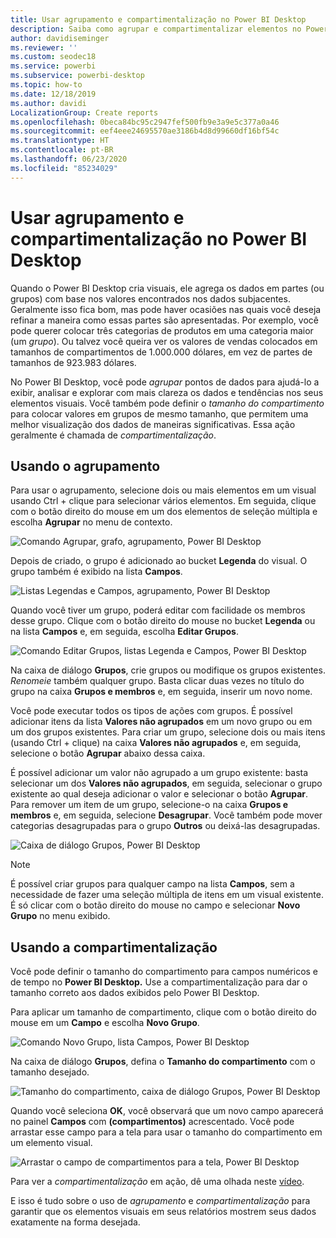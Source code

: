 ```yaml
---
title: Usar agrupamento e compartimentalização no Power BI Desktop
description: Saiba como agrupar e compartimentalizar elementos no Power BI Desktop
author: davidiseminger
ms.reviewer: ''
ms.custom: seodec18
ms.service: powerbi
ms.subservice: powerbi-desktop
ms.topic: how-to
ms.date: 12/18/2019
ms.author: davidi
LocalizationGroup: Create reports
ms.openlocfilehash: 0beca84bc95c2947fef500fb9e3a9e5c377a0a46
ms.sourcegitcommit: eef4eee24695570ae3186b4d8d99660df16bf54c
ms.translationtype: HT
ms.contentlocale: pt-BR
ms.lasthandoff: 06/23/2020
ms.locfileid: "85234029"
---
```

# <a name="use-grouping-and-binning-in-power-bi-desktop"></a>Usar agrupamento e compartimentalização no Power BI Desktop
Quando o Power BI Desktop cria visuais, ele agrega os dados em partes (ou grupos) com base nos valores encontrados nos dados subjacentes. Geralmente isso fica bom, mas pode haver ocasiões nas quais você deseja refinar a maneira como essas partes são apresentadas. Por exemplo, você pode querer colocar três categorias de produtos em uma categoria maior (um *grupo*). Ou talvez você queira ver os valores de vendas colocados em tamanhos de compartimentos de 1.000.000 dólares, em vez de partes de tamanhos de 923.983 dólares.

No Power BI Desktop, você pode *agrupar* pontos de dados para ajudá-lo a exibir, analisar e explorar com mais clareza os dados e tendências nos seus elementos visuais. Você também pode definir o *tamanho do compartimento* para colocar valores em grupos de mesmo tamanho, que permitem uma melhor visualização dos dados de maneiras significativas. Essa ação geralmente é chamada de *compartimentalização*.

## <a name="using-grouping"></a>Usando o agrupamento
Para usar o agrupamento, selecione dois ou mais elementos em um visual usando Ctrl + clique para selecionar vários elementos. Em seguida, clique com o botão direito do mouse em um dos elementos de seleção múltipla e escolha **Agrupar** no menu de contexto.

![Comando Agrupar, grafo, agrupamento, Power BI Desktop](media/desktop-grouping-and-binning/grouping-binning_1.png)

Depois de criado, o grupo é adicionado ao bucket **Legenda** do visual. O grupo também é exibido na lista **Campos**.

![Listas Legendas e Campos, agrupamento, Power BI Desktop](media/desktop-grouping-and-binning/grouping-binning_2.png)

Quando você tiver um grupo, poderá editar com facilidade os membros desse grupo. Clique com o botão direito do mouse no bucket **Legenda** ou na lista **Campos** e, em seguida, escolha **Editar Grupos**.

![Comando Editar Grupos, listas Legenda e Campos, Power BI Desktop](media/desktop-grouping-and-binning/grouping-binning_3.png)

Na caixa de diálogo **Grupos**, crie grupos ou modifique os grupos existentes. *Renomeie* também qualquer grupo. Basta clicar duas vezes no título do grupo na caixa **Grupos e membros** e, em seguida, inserir um novo nome.

Você pode executar todos os tipos de ações com grupos. É possível adicionar itens da lista **Valores não agrupados** em um novo grupo ou em um dos grupos existentes. Para criar um grupo, selecione dois ou mais itens (usando Ctrl + clique) na caixa **Valores não agrupados** e, em seguida, selecione o botão **Agrupar** abaixo dessa caixa.

É possível adicionar um valor não agrupado a um grupo existente: basta selecionar um dos **Valores não agrupados**, em seguida, selecionar o grupo existente ao qual deseja adicionar o valor e selecionar o botão **Agrupar**. Para remover um item de um grupo, selecione-o na caixa **Grupos e membros** e, em seguida, selecione **Desagrupar**. Você também pode mover categorias desagrupadas para o grupo **Outros** ou deixá-las desagrupadas.

![Caixa de diálogo Grupos, Power BI Desktop](media/desktop-grouping-and-binning/grouping-binning_4.png)

> [!NOTE]
> É possível criar grupos para qualquer campo na lista **Campos**, sem a necessidade de fazer uma seleção múltipla de itens em um visual existente. É só clicar com o botão direito do mouse no campo e selecionar **Novo Grupo** no menu exibido.

## <a name="using-binning"></a>Usando a compartimentalização
Você pode definir o tamanho do compartimento para campos numéricos e de tempo no **Power BI Desktop.** Use a compartimentalização para dar o tamanho correto aos dados exibidos pelo Power BI Desktop.

Para aplicar um tamanho de compartimento, clique com o botão direito do mouse em um **Campo** e escolha **Novo Grupo**.

![Comando Novo Grupo, lista Campos, Power BI Desktop](media/desktop-grouping-and-binning/grouping-binning_5.png)

Na caixa de diálogo **Grupos**, defina o **Tamanho do compartimento** com o tamanho desejado.

![Tamanho do compartimento, caixa de diálogo Grupos, Power BI Desktop](media/desktop-grouping-and-binning/grouping-binning_6.png)

Quando você seleciona **OK**, você observará que um novo campo aparecerá no painel **Campos** com **(compartimentos)** acrescentado. Você pode arrastar esse campo para a tela para usar o tamanho do compartimento em um elemento visual.

![Arrastar o campo de compartimentos para a tela, Power BI Desktop](media/desktop-grouping-and-binning/grouping-binning_7.png)

Para ver a *compartimentalização* em ação, dê uma olhada neste [vídeo](https://www.youtube.com/watch?v=BRvdZSfO0DY).

E isso é tudo sobre o uso de *agrupamento* e *compartimentalização* para garantir que os elementos visuais em seus relatórios mostrem seus dados exatamente na forma desejada.
